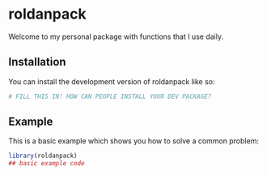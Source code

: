 
# roldanpack

<!-- badges: start -->
<!-- badges: end -->

Welcome to my personal package with functions that I use daily.

## Installation

You can install the development version of roldanpack like so:

``` r
# FILL THIS IN! HOW CAN PEOPLE INSTALL YOUR DEV PACKAGE?
```

## Example

This is a basic example which shows you how to solve a common problem:

``` r
library(roldanpack)
## basic example code
```

